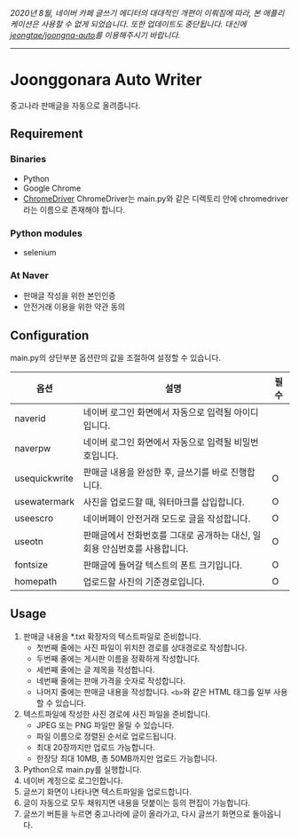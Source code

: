 *2020년 8월, 네이버 카페 글쓰기 에디터의 대대적인 개편이 이뤄짐에 따라, 본 애플리케이션은 사용할 수 없게 되었습니다. 또한 업데이트도 중단됩니다. 대신에 [jeongtae/joongna-auto](https://github.com/jeongtae/joongna-auto)를 이용해주시기 바랍니다.*

---

# Joonggonara Auto Writer

중고나라 판매글을 자동으로 올려줍니다.

## Requirement

### Binaries

- Python
- Google Chrome
- [ChromeDriver](https://chromedriver.chromium.org/downloads)
  ChromeDriver는 main.py와 같은 디렉토리 안에 chromedriver라는 이름으로 존재해야 합니다.

### Python modules

- selenium

### At Naver

- 판매글 작성을 위한 본인인증
- 안전거래 이용을 위한 약관 동의

## Configuration

main.py의 상단부분 옵션란의 값을 조절하여 설정할 수 있습니다.

| 옵션          | 설명                                                                      | 필수 |
| ------------- | ------------------------------------------------------------------------- | ---- |
| naverid       | 네이버 로그인 화면에서 자동으로 입력될 아이디입니다.                      |
| naverpw       | 네이버 로그인 화면에서 자동으로 입력될 비밀번호입니다.                    |
| usequickwrite | 판매글 내용을 완성한 후, 글쓰기를 바로 진행합니다.                        | O    |
| usewatermark  | 사진을 업로드할 때, 워터마크를 삽입합니다.                                | O    |
| useescro      | 네이버페이 안전거래 모드로 글을 작성합니다.                               | O    |
| useotn        | 판매글에서 전화번호를 그대로 공개하는 대신, 일회용 안심번호를 사용합니다. | O    |
| fontsize      | 판매글에 들어갈 텍스트의 폰트 크기입니다.                                 | O    |
| homepath      | 업로드할 사진의 기준경로입니다.                                           | O    |

## Usage

1. 판매글 내용을 \*.txt 확장자의 텍스트파일로 준비합니다.
   - 첫번째 줄에는 사진 파일이 위치한 경로를 상대경로로 작성합니다.
   - 두번째 줄에는 게시판 이름을 정확하게 작성합니다.
   - 세번째 줄에는 글 제목을 작성합니다.
   - 네번째 줄에는 판매 가격을 숫자로 작성합니다.
   - 나머지 줄에는 판매글 내용을 작성합니다. `<b>`와 같은 HTML 태그를 일부 사용할 수 있습니다.
2. 텍스트파일에 작성한 사진 경로에 사진 파일을 준비합니다.
   - JPEG 또는 PNG 파일만 올릴 수 있습니다.
   - 파일 이름으로 정렬된 순서로 업로드됩니다.
   - 최대 20장까지만 업로드 가능합니다.
   - 한장당 최대 10MB, 총 50MB까지만 업로드 가능합니다.
3. Python으로 main.py를 실행합니다.
4. 네이버 계정으로 로그인합니다.
5. 글쓰기 화면이 나타나면 텍스트파일을 업로드합니다.
6. 글이 자동으로 모두 채워지면 내용을 덧붙이는 등의 편집이 가능합니다.
7. 글쓰기 버튼을 누르면 중고나라에 글이 올라가고, 다시 글쓰기 화면으로 돌아옵니다.
